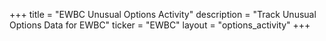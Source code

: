 +++
title = "EWBC Unusual Options Activity"
description = "Track Unusual Options Data for EWBC"
ticker = "EWBC"
layout = "options_activity"
+++

